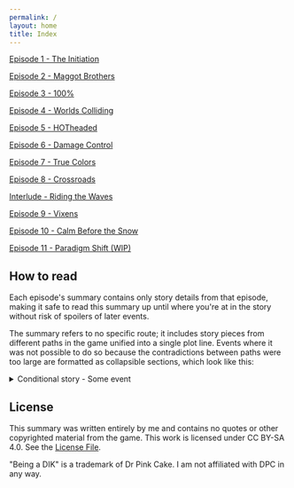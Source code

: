 ```yaml
---
permalink: /
layout: home
title: Index
---
```


[Episode 1 - The Initiation](./1.md)

[Episode 2 - Maggot Brothers](./2.md)

[Episode 3 - 100%](./3.md)

[Episode 4 - Worlds Colliding](./4.md)

[Episode 5 - HOTheaded](./5.md)

[Episode 6 - Damage Control](./6.md)

[Episode 7 - True Colors](./7.md)

[Episode 8 - Crossroads](./8.md)

[Interlude - Riding the Waves](./i1.md)

[Episode 9 - Vixens](./9.md)

[Episode 10 - Calm Before the Snow](./10.md)

[Episode 11 - Paradigm Shift (WIP)](./11.md)

## How to read

Each episode's summary contains only story details from that episode, making it safe to read this summary up until where you're at in the story without risk of spoilers of later events.

The summary refers to no specific route; it includes story pieces from different paths in the game unified into a single plot line. Events where it was not possible to do so because the contradictions between paths were too large are formatted as collapsible sections, which look like this:

<p><details>
<summary>Conditional story - Some event</summary>

Something happens depending on which route you chose.

<p><details>
<summary>Route A</summary>

What happens in route A

</details></p>

<p><details>
<summary>Route B</summary>

What happens in route B

</details></p>

</details></p>

## License

This summary was written entirely by me and contains no quotes or other copyrighted material from the game. This work is licensed under CC BY-SA 4.0. See the [License File](./LICENSE).

"Being a DIK" is a trademark of Dr Pink Cake. I am not affiliated with DPC in any way.
